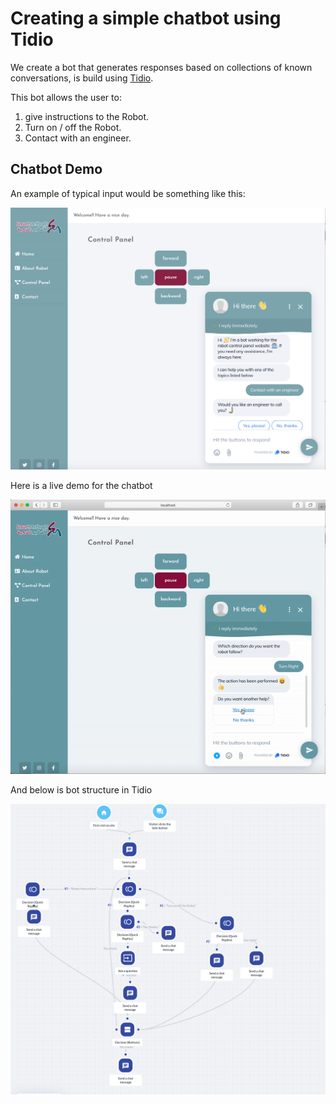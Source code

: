 # Creating a simple chatbot using Tidio

We create a bot that generates responses based on collections of known conversations, is build using [Tidio](https://www.tidio.com/).

This bot allows the user to:

1) give instructions to the Robot.
2) Turn on / off the Robot.
3) Contact with an engineer.

## Chatbot Demo

An example of typical input would be something like this:

![alt text](https://github.com/mmehmadi94/Internship-with-Smart-methods/blob/master/chatbot_with_Tidio/Demo_chatbot.png)

Here is a live demo for the chatbot

[![Chatbot demo](https://github.com/mmehmadi94/Internship-with-Smart-methods/blob/master/chatbot_with_Tidio/demoChatbot.gif)](https://youtu.be/WHW6SQ3W2_Y)


And below is bot structure in Tidio 

![bot structures](https://github.com/mmehmadi94/Internship-with-Smart-methods/blob/master/chatbot_with_Tidio/Bot_Tidio.png)

